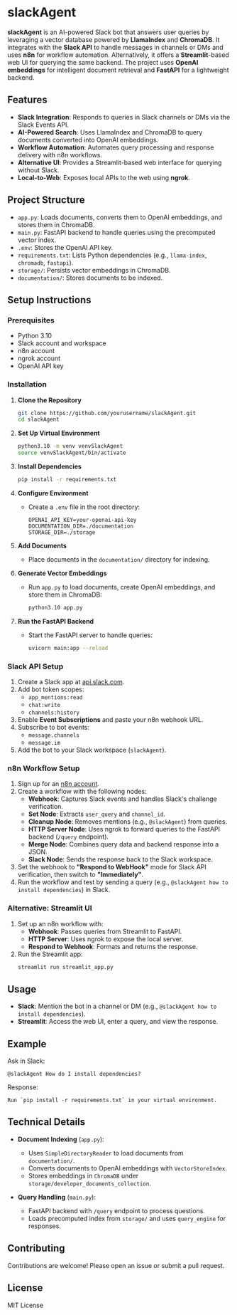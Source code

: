# slackAgent

**slackAgent** is an AI-powered Slack bot that answers user queries by leveraging a vector database powered by **LlamaIndex** and **ChromaDB**. It integrates with the **Slack API** to handle messages in channels or DMs and uses **n8n** for workflow automation. Alternatively, it offers a **Streamlit**-based web UI for querying the same backend. The project uses **OpenAI embeddings** for intelligent document retrieval and **FastAPI** for a lightweight backend.

## Features

- **Slack Integration**: Responds to queries in Slack channels or DMs via the Slack Events API.
- **AI-Powered Search**: Uses LlamaIndex and ChromaDB to query documents converted into OpenAI embeddings.
- **Workflow Automation**: Automates query processing and response delivery with n8n workflows.
- **Alternative UI**: Provides a Streamlit-based web interface for querying without Slack.
- **Local-to-Web**: Exposes local APIs to the web using **ngrok**.

## Project Structure

- `app.py`: Loads documents, converts them to OpenAI embeddings, and stores them in ChromaDB.
- `main.py`: FastAPI backend to handle queries using the precomputed vector index.
- `.env`: Stores the OpenAI API key.
- `requirements.txt`: Lists Python dependencies (e.g., `llama-index`, `chromadb`, `fastapi`).
- `storage/`: Persists vector embeddings in ChromaDB.
- `documentation/`: Stores documents to be indexed.

## Setup Instructions

### Prerequisites
- Python 3.10
- Slack account and workspace
- n8n account
- ngrok account
- OpenAI API key

### Installation

1. **Clone the Repository**
   ```bash
   git clone https://github.com/yourusername/slackAgent.git
   cd slackAgent
   ```

2. **Set Up Virtual Environment**
   ```bash
   python3.10 -m venv venvSlackAgent
   source venvSlackAgent/bin/activate
   ```

3. **Install Dependencies**
   ```bash
   pip install -r requirements.txt
   ```

4. **Configure Environment**
   - Create a `.env` file in the root directory:
     ```
     OPENAI_API_KEY=your-openai-api-key
     DOCUMENTATION_DIR=./documentation
     STORAGE_DIR=./storage
     ```

5. **Add Documents**
   - Place documents in the `documentation/` directory for indexing.

6. **Generate Vector Embeddings**
   - Run `app.py` to load documents, create OpenAI embeddings, and store them in ChromaDB:
     ```bash
     python3.10 app.py
     ```

7. **Run the FastAPI Backend**
   - Start the FastAPI server to handle queries:
     ```bash
     uvicorn main:app --reload
     ```

### Slack API Setup

1. Create a Slack app at [api.slack.com](https://api.slack.com).
2. Add bot token scopes:
   - `app_mentions:read`
   - `chat:write`
   - `channels:history`
3. Enable **Event Subscriptions** and paste your n8n webhook URL.
4. Subscribe to bot events:
   - `message.channels`
   - `message.im`
5. Add the bot to your Slack workspace (`slackAgent`).

### n8n Workflow Setup

1. Sign up for an [n8n account](https://n8n.io).
2. Create a workflow with the following nodes:
   - **Webhook**: Captures Slack events and handles Slack's challenge verification.
   - **Set Node**: Extracts `user_query` and `channel_id`.
   - **Cleanup Node**: Removes mentions (e.g., `@slackAgent`) from queries.
   - **HTTP Server Node**: Uses ngrok to forward queries to the FastAPI backend (`/query` endpoint).
   - **Merge Node**: Combines query data and backend response into a JSON.
   - **Slack Node**: Sends the response back to the Slack workspace.
3. Set the webhook to **"Respond to WebHook"** mode for Slack API verification, then switch to **"Immediately"**.
4. Run the workflow and test by sending a query (e.g., `@slackAgent how to install dependencies`) in Slack.

### Alternative: Streamlit UI

1. Set up an n8n workflow with:
   - **Webhook**: Passes queries from Streamlit to FastAPI.
   - **HTTP Server**: Uses ngrok to expose the local server.
   - **Respond to Webhook**: Formats and returns the response.
2. Run the Streamlit app:
   ```bash
   streamlit run streamlit_app.py
   ```

## Usage

- **Slack**: Mention the bot in a channel or DM (e.g., `@slackAgent how to install dependencies`).
- **Streamlit**: Access the web UI, enter a query, and view the response.

## Example

Ask in Slack:
```
@slackAgent How do I install dependencies?
```
Response:
```
Run `pip install -r requirements.txt` in your virtual environment.
```

## Technical Details

- **Document Indexing** (`app.py`):
  - Uses `SimpleDirectoryReader` to load documents from `documentation/`.
  - Converts documents to OpenAI embeddings with `VectorStoreIndex`.
  - Stores embeddings in `ChromaDB` under `storage/developer_documents_collection`.

- **Query Handling** (`main.py`):
  - FastAPI backend with `/query` endpoint to process questions.
  - Loads precomputed index from `storage/` and uses `query_engine` for responses.

## Contributing

Contributions are welcome! Please open an issue or submit a pull request.

## License

MIT License